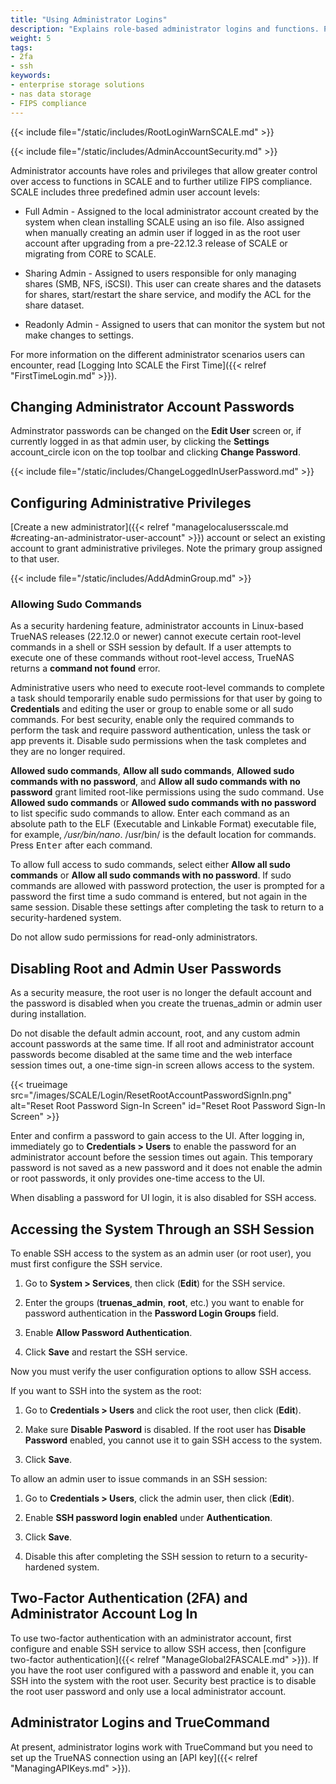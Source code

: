 ```yaml
---
title: "Using Administrator Logins"
description: "Explains role-based administrator logins and functions. Provides instructions on configuring SSH and working with the admin and root user passwords."
weight: 5
tags:
- 2fa
- ssh
keywords:
- enterprise storage solutions
- nas data storage 
- FIPS compliance
---
```


{{< include file="/static/includes/RootLoginWarnSCALE.md" >}}

{{< include file="/static/includes/AdminAccountSecurity.md" >}}

Administrator accounts have roles and privileges that allow greater control over access to functions in SCALE and to further utilize FIPS compliance.
SCALE includes three predefined admin user account levels:

* Full Admin - Assigned to the local administrator account created by the system when clean installing SCALE using an <file>iso</file> file.
  Also assigned when manually creating an admin user if logged in as the root user account after upgrading from a pre-22.12.3 release of SCALE or migrating from CORE to SCALE.

* Sharing Admin - Assigned to users responsible for only managing shares (SMB, NFS, iSCSI).
  This user can create shares and the datasets for shares, start/restart the share service, and modify the ACL for the share dataset.

* Readonly Admin - Assigned to users that can monitor the system but not make changes to settings.

For more information on the different administrator scenarios users can encounter, read [Logging Into SCALE the First Time]({{< relref "FirstTimeLogin.md" >}}).

## Changing Administrator Account Passwords
Adminstrator passwords can be changed on the **Edit User** screen or, if currently logged in as that admin user, by clicking the **Settings** <span class="material-icons">account_circle</span> icon on the top toolbar and clicking **Change Password**.

{{< include file="/static/includes/ChangeLoggedInUserPassword.md" >}}

## Configuring Administrative Privileges

[Create a new administrator]({{< relref "managelocalusersscale.md #creating-an-administrator-user-account" >}}) account or select an existing account to grant administrative privileges.
Note the primary group assigned to that user.

{{< include file="/static/includes/AddAdminGroup.md" >}}

### Allowing Sudo Commands

As a security hardening feature, administrator accounts in Linux-based TrueNAS releases (22.12.0 or newer) cannot execute certain root-level commands in a shell or SSH session by default.
If a user attempts to execute one of these commands without root-level access, TrueNAS returns a **command not found** error.

Administrative users who need to execute root-level commands to complete a task should temporarily enable sudo permissions for that user by going to **Credentials** and editing the user or group to enable some or all sudo commands.
For best security, enable only the required commands to perform the task and require password authentication, unless the task or app prevents it.
Disable sudo permissions when the task completes and they are no longer required.

**Allowed sudo commands**, **Allow all sudo commands**, **Allowed sudo commands with no password**, and **Allow all sudo commands with no password** grant limited root-like permissions using the sudo command.
Use **Allowed sudo commands** or **Allowed sudo commands with no password** to list specific sudo commands to allow.
Enter each command as an absolute path to the ELF (Executable and Linkable Format) executable file, for example, */usr/bin/nano*.
<file>/usr/bin/</file> is the default location for commands.
Press <kbd>Enter</kbd> after each command.

To allow full access to sudo commands, select either **Allow all sudo commands** or **Allow all sudo commands with no password**.
If sudo commands are allowed with password protection, the user is prompted for a password the first time a sudo command is entered, but not again in the same session.
Disable these settings after completing the task to return to a security-hardened system.

Do not allow sudo permissions for read-only administrators.

## Disabling Root and Admin User Passwords

As a security measure, the root user is no longer the default account and the password is disabled when you create the truenas_admin or admin user during installation.

Do not disable the default admin account, root, and any custom admin account passwords at the same time.
If all root and administrator account passwords become disabled at the same time and the web interface session times out, a one-time sign-in screen allows access to the system.

{{< trueimage src="/images/SCALE/Login/ResetRootAccountPasswordSignIn.png" alt="Reset Root Password Sign-In Screen" id="Reset Root Password Sign-In Screen" >}}

Enter and confirm a password to gain access to the UI.
After logging in, immediately go to **Credentials > Users** to enable the password for an administrator account before the session times out again.
This temporary password is not saved as a new password and it does not enable the admin or root passwords, it only provides one-time access to the UI.

When disabling a password for UI login, it is also disabled for SSH access.

## Accessing the System Through an SSH Session

To enable SSH access to the system as an admin user (or root user), you must first configure the SSH service.

1. Go to **System > Services**, then click <span class="iconify" data-icon="mdi:pencil"></span> (**Edit**) for the SSH service.

2.  Enter the groups (**truenas_admin**, **root**, etc.)  you want to enable for password authentication in the **Password Login Groups** field.

3. Enable **Allow Password Authentication**.

4. Click **Save** and restart the SSH service.

Now you must verify the user configuration options to allow SSH access.

If you want to SSH into the system as the root: 

1. Go to **Credentials > Users** and click the root user, then click <span class="iconify" data-icon="mdi:pencil"></span> (**Edit**).

2. Make sure **Disable Pasword** is disabled. If the root user has **Disable Password** enabled, you cannot use it to gain SSH access to the system.

3. Click **Save**.

To allow an admin user to issue commands in an SSH session:

1. Go to **Credentials > Users**, click the admin user, then click <span class="iconify" data-icon="mdi:pencil"></span> (**Edit**).

2. Enable **SSH password login enabled** under **Authentication**.

3. Click **Save**. 

4. Disable this after completing the SSH session to return to a security-hardened system.

## Two-Factor Authentication (2FA) and Administrator Account Log In

To use two-factor authentication with an administrator account, first configure and enable SSH service to allow SSH access, then [configure two-factor authentication]({{< relref "ManageGlobal2FASCALE.md" >}}).
If you have the root user configured with a password and enable it, you can SSH into the system with the root user.
Security best practice is to disable the root user password and only use a local administrator account.

## Administrator Logins and TrueCommand

At present, administrator logins work with TrueCommand but you need to set up the TrueNAS connection using an [API key]({{< relref "ManagingAPIKeys.md" >}}).
